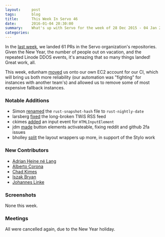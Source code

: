```yaml
---
layout:     post
tags:       blog
title:      This Week In Servo 46
date:       2016-01-04 20:30:00
summary:    What's up with Servo for the week of 28 Dec 2015 - 04 Jan 2016
categories:
---
```


In the [last week](https://github.com/pulls?page=1&q=is%3Apr+is%3Amerged+closed%3A2015-12-28..2016-01-04+user%3Aservo), we landed 61 PRs in the Servo organization's repositories. Given the New Year, the number of people out on vacation, and the repeated Linode DDOS events, it's amazing that so many things landed! Great work, all.

This week, edunham [moved](https://github.com/servo/saltfs/pull/183) us onto our own EC2 account for our CI, which will bring us both more reliability (our automation was "fighting" for instances with another team's) and allowed us to remove some of most expensive fallback instances.

### Notable Additions

- Simon [renamed](https://github.com/servo/servo/pull/9086) the `rust-snapshot-hash` file to `rust-nightly-date`
- larsberg [fixed](https://github.com/servo/blog.servo.org/pull/51) the long-broken TWiS RSS feed
- ckimes [added](https://github.com/servo/servo/pull/9122) an input event for `HTMLInputElement`
- jdm [made](https://github.com/servo/servo/pull/8109) button elements activateable, fixing reddit and github 2fa issues
- bholley [split](https://github.com/servo/servo/pull/9051) the layout wrappers up more, in support of the Stylo work

### New Contributors

- [Adrian Heine né Lang](https://github.com/adrianheine)
- [Alberto Corona](https://github.com/0X1A)
- [Chad Kimes](https://github.com/ckimes89)
- [Iszak Bryan](https://github.com/iszak)
- [Johannes Linke](https://github.com/karyon)

### Screenshots

None this week.

### Meetings

All were cancelled again, due to the New Year holiday.
